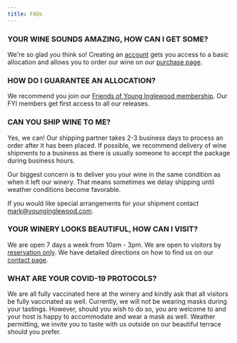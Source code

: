```yaml
---
title: FAQs
---
```

### YOUR WINE SOUNDS AMAZING, HOW CAN I GET SOME?

We're so glad you think so! Creating an [](https://young-inglewood.vercel.app/profile/create-account)[account](https://young-inglewood.vercel.app/profile/create-account) gets you access to a basic allocation and allows you to order our wine on our [purchase page](https://young-inglewood.vercel.app/collection/all).                

### HOW DO I GUARANTEE AN ALLOCATION?

We recommend you join our [Friends of Young Inglewood membership](https://young-inglewood.vercel.app/membership). Our FYI members get first access to all our releases.

### CAN YOU SHIP WINE TO ME?

Yes, we can! Our shipping partner takes 2-3 business days to process an order after it has been placed. If possible, we recommend delivery of wine shipments to a business as there is usually someone to accept the package during business hours.

Our biggest concern is to deliver you your wine in the same condition as when it left our winery. That means sometimes we delay shipping until weather conditions become favorable.

If you would like special arrangements for your shipment contact [mark@younginglewood.com](mailto:mark@younginglewood.com).

### YOUR WINERY LOOKS BEAUTIFUL, HOW CAN I VISIT?

We are open 7 days a week from 10am - 3pm.
We are open to visitors by [reservation only](https://www.exploretock.com/younginglewood).
We have detailed directions on how to find us on our [contact page](https://young-inglewood.vercel.app/contact).

### WHAT ARE YOUR COVID-19 PROTOCOLS?

We are all fully vaccinated here at the winery and kindly ask that all visitors be fully vaccinated as well. Currently, we will not be wearing masks during your tastings. However, should you wish to do so, you are welcome to and your host is happy to accommodate and wear a mask as well. Weather permitting, we invite you to taste with us outside on our beautiful terrace should you prefer.